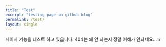 ```yaml
---
title: "Test"
excerpt: "testing page in github blog"
permalink: /test/
layout: single
---
```


페이지 기능을 테스트 하고 있습니다.
404는 왜 안 되는지 정말 이해가 안되네요...ㅠ